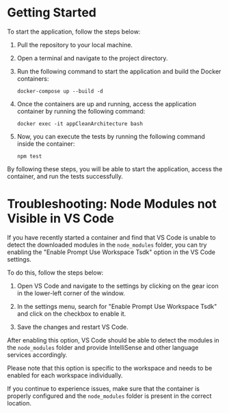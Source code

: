 # Getting Started

To start the application, follow the steps below:

1. Pull the repository to your local machine.

2. Open a terminal and navigate to the project directory.

3. Run the following command to start the application and build the Docker containers:

    ```
    docker-compose up --build -d
    ```

4. Once the containers are up and running, access the application container by running the following command:

    ```
    docker exec -it appCleanArchitecture bash
    ```

5. Now, you can execute the tests by running the following command inside the container:

    ```
    npm test
    ```

By following these steps, you will be able to start the application, access the container, and run the tests successfully.

# Troubleshooting: Node Modules not Visible in VS Code

If you have recently started a container and find that VS Code is unable to detect the downloaded modules in the `node_modules` folder, you can try enabling the "Enable Prompt Use Workspace Tsdk" option in the VS Code settings.

To do this, follow the steps below:

1. Open VS Code and navigate to the settings by clicking on the gear icon in the lower-left corner of the window.

2. In the settings menu, search for "Enable Prompt Use Workspace Tsdk" and click on the checkbox to enable it.

3. Save the changes and restart VS Code.

After enabling this option, VS Code should be able to detect the modules in the `node_modules` folder and provide IntelliSense and other language services accordingly.

Please note that this option is specific to the workspace and needs to be enabled for each workspace individually.

If you continue to experience issues, make sure that the container is properly configured and the `node_modules` folder is present in the correct location.
